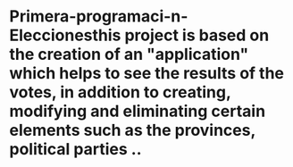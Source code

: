 # Primera-programaci-n-Eleccionesthis project is based on the creation of an "application" which helps to see the results of the votes, in addition to creating, modifying and eliminating certain elements such as the provinces, political parties ..
